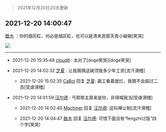 > 2021年12月20日20点更新
<link rel="stylesheet" href="https://cdn.jsdelivr.net/gh/taotie6/sampleJSON@main/css/photo_show.css">
<meta name="referrer" content="no-referrer" />


 ## 2021-12-20 14:00:47 

 [㪚木](https://www.coolapk.com/feed/32248049?shareKey=ZmNhZmMzYjQyZmEyNjFjMDFjM2Y~) ：你的烟灰缸，何必是烟灰缸，也可以是清末民窑天青小破碗[笑哭] 

<div class="album">
<img class="img-item" src="https://image.coolapk.com/feed/2021/1220/14/1081091_df28dd78_0046_3066_125@2880x2880.jpeg" />
</div>

 ------- 

- 2021-12-20 15:35:48 [cloud6](uid=852635) : 太对了[doge笑哭][doge笑哭] 

- 2021-12-20 14:02:32 [芝夏](uid=3226904) : 让我猜猜这碗顶我多少年工资[流汗滑稽] 

    - 2021-12-20 15:02:35 [CaBoi](uid=3746166) 回复 [芝夏](uid=3226904): 画工看着就烂，我猜不会超过二百[受虐滑稽] 

- 2021-12-20 14:01:59 [汪尔德](uid=1595236) : 丐帮帮主原来是你，非得喊我当[受虐滑稽] 

    - 2021-12-20 14:02:40 [Machiner](uid=3114536) 回复 [汪尔德](uid=1595236): 这叫禅让制[流汗滑稽] 

    - 2021-12-20 14:04:47 [㪚木](uid=1081091) 回复 [汪尔德](uid=1595236): 可惜下面没有“fengzhi讨饭”四个字[笑哭] 

